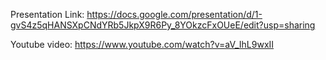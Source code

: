 Presentation Link: https://docs.google.com/presentation/d/1-gvS4z5qHANSXpCNdYRb5JkpX9R6Py_8YOkzcFxOUeE/edit?usp=sharing

Youtube video: https://www.youtube.com/watch?v=aV_IhL9wxII
